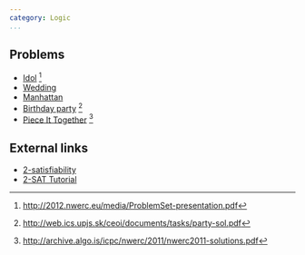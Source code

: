 ```yaml
---
category: Logic
...
```


## Problems
* [Idol](http://2012.nwerc.eu/media/NWERC_2012_ProblemSet_FINAL.pdf) [^3]
* [Wedding](https://uva.onlinejudge.org/external/112/p11294.pdf)
* [Manhattan](https://uva.onlinejudge.org/external/103/p10319.pdf)
* [Birthday party](http://web.ics.upjs.sk/ceoi/documents/tasks/party-tsk.pdf) [^1]
* [Piece It Together](https://open.kattis.com/problems/pieceittogether) [^2]

## External links
* [2-satisfiability](https://en.wikipedia.org/wiki/2-satisfiability)
* [2-SAT Tutorial](http://codeforces.com/blog/entry/16205)

[^1]: <http://web.ics.upjs.sk/ceoi/documents/tasks/party-sol.pdf>
[^2]: <http://archive.algo.is/icpc/nwerc/2011/nwerc2011-solutions.pdf>
[^3]: <http://2012.nwerc.eu/media/ProblemSet-presentation.pdf>
